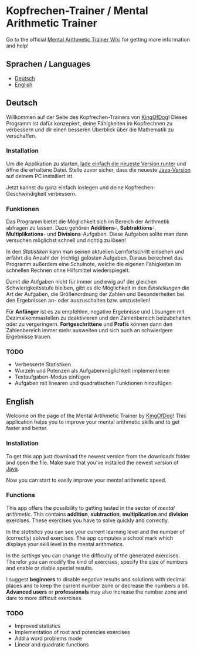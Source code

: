 # Kopfrechen-Trainer / Mental Arithmetic Trainer

Go to the official [Mental Arithmetic Trainer Wiki](https://github.com/KingOfDog/Kopfrechen-Trainer/wiki) for getting more information and help!

## Sprachen / Languages
- [Deutsch](#deutsch)
- [English](#english)

## Deutsch
Willkommen auf der Seite des Kopfrechen-Trainers von [KingOfDog](http://youtube.com/KingOfDog)! Dieses Programm ist dafür konzepiert, deine Fähigkeiten im Kopfrechnen zu verbessern und dir einen besseren Überblick über die Mathematik zu verschaffen.

### Installation
Um die Applikation zu starten, [lade einfach die neueste Version runter](https://github.com/KingOfDog/Mental-Arithmetic-Trainer-Math-Game/releases) und öffne die erhaltene Datei. Stelle zuvor sicher, dass die neueste [Java-Version](http://java.com/download) auf deinem PC installiert ist.

Jetzt kannst du ganz einfach loslegen und deine Kopfrechen-Geschwindigkeit verbessern.

### Funktionen
Das Programm bietet die Möglichkeit sich im Bereich der Arithmetik abfragen zu lassen. Dazu gehören **Additions**-, **Subtraktions**-, **Multiplikations**- und **Divisions**-Aufgaben. Diese Aufgaben sollte man dann versuchen möglichst schnell und richtig zu lösen!

In den *Statistiken* kann man seinen aktuellen Lernfortschritt einsehen und erfährt die Anzahl der (richtig) gelösten Aufgaben. Daraus berechnet das Programm außerdem eine Schulnote, welche die eigenen Fähigkeiten im schnellen Rechnen ohne Hilfsmittel wiederspiegelt.

Damit die Aufgaben nicht für immer und ewig auf der gleichen Schwierigkeitsstufe bleiben, gibt es die Möglichkeit in den *Einstellungen* die Art der Aufgaben, die Größenordnung der Zahlen und Besonderheiten bei den Ergebnissen an- oder auszuschalten bzw. umzustellen!

Für **Anfänger** ist es zu empfehlen, negative Ergebnisse und Lösungen mit Dezimalkommastellen zu deaktivieren und den Zahlenbereich beizubehalten oder zu vergeringern.
**Fortgeschrittene** und **Profis** können dann den Zahlenbereich immer mehr ausweiten und sich auch an schwierigere Ergebnisse trauen.

### TODO
- Verbesserte Statistiken
- Wurzeln und Potenzen als Aufgabenmöglichkeit implementieren
- Textaufgaben-Modus einfügen
- Aufgaben mit linearen und quadratischen Funktionen hinzufügen

## English
Welcome on the page of the Mental Artihmetic Trainer by [KingOfDog](http://youtube.com/KingOfDog)! This application helps you to improve your mental arithmetic skills and to get faster and better.

### Installation
To get this app just download the newest version from the downloads folder and open the file. Make sure that you've installed the newest version of [Java](http://java.com/download). 

Now you can start to easily improve your mental arithmetic speed.

### Functions
This app offers the possibility to getting tested in the sector of *mental arithmetic*. This contains **addition**, **subtraction**, **multiplication** and **division** exercises. These exercises you have to solve quickly and correctly.

In the *statistics* you can see your current learning level and the number of (correctly) solved exercises. The app computes a school mark which displays your skill level in the mental arithmetics.

In the *settings* you can change the difficulty of the generated exercises. Therefor you can modify the kind of exercises, specify the size of numbers and enable or diable special results.

I suggest **beginners** to disable negative results and solutions with decimal places and to keep the current number zone or decrease the numbers a bit.
**Advanced users** or **professionals** may also increase the number zone and dare to more difficult exercises.

### TODO
- Improved statistics
- Implementation of root and potencies exercises
- Add a word problems mode
- Linear and quadratic functions
